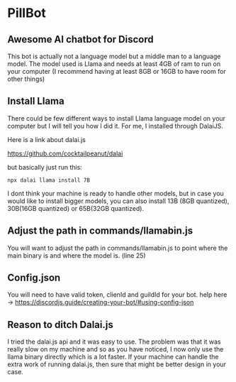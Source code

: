 # PillBot
## Awesome AI chatbot for Discord

This bot is actually not a language model but a middle man to a language model. The model used is Llama and needs at least 4GB of ram to run on your computer (I recommend having at least 8GB or 16GB to have room for other things)

## Install Llama

There could be few different ways to install Llama language model on your computer but I will tell you how I did it. For me, I installed through DalaiJS. 

Here is a link about dalai.js

https://github.com/cocktailpeanut/dalai

but basically just run this:

```
npx dalai llama install 7B
```

I dont think your machine is ready to handle other models, but in case you would like to install bigger models, you can also install 13B (8GB quantized), 30B(16GB quantized) or 65B(32GB quantized).

## Adjust the path in commands/llamabin.js

You will want to adjust the path in commands/llamabin.js to point where the main binary is and where the model is. (line 25)

## Config.json

You will need to have valid token, clienId and guildId for your bot. help here -> https://discordjs.guide/creating-your-bot/#using-config-json

## Reason to ditch Dalai.js

I tried the dalai.js api and it was easy to use. The problem was that it was really slow on my machine and so as you have noticed, I now only use the llama binary directly which is a lot faster. If your machine can handle the extra work of running dalai.js, then sure that might be better design in your case.


